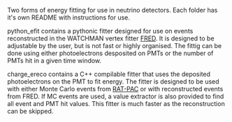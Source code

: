 Two forms of energy fitting for use in neutrino detectors. Each folder has it's own README with instructions for use.

python_efit contains a pythonic fitter designed for use on events reconstructed in the WATCHMAN vertex fitter [FRED](https://github.com/AIT-WATCHMAN/FRED.git). It is designed to be adjustable by the user, but is not fast or highly organised. The fittig can be done using either photoelectrons desposited on PMTs or the number of PMTs hit in a given time window.

charge_ereco contains a C++ compilable fitter that uses the deposited photoelectrons on the PMT to fit energy. The fitter is designed to be used with either Monte Carlo events from [RAT-PAC](https://github.com/AIT-WATCHMAN/rat-pac.git) or with reconstructed events from FRED. If MC events are used, a value extractor is also provided to find all event and PMT hit values. This fitter is much faster as the reconstruction can be skipped.
